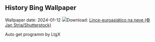 ## History Bing Wallpaper
Wallpaper date: 2024-01-12
![](https://www.bing.com/th?id=OHR.LynxSnow_PT-BR2256931375_UHD.jpg&w=1000)Download: [Lince-euroasiático na neve (© Jan Stria/Shutterstock)](https://www.bing.com/th?id=OHR.LynxSnow_PT-BR2256931375_UHD.jpg)

Auto get programm by LtgX
